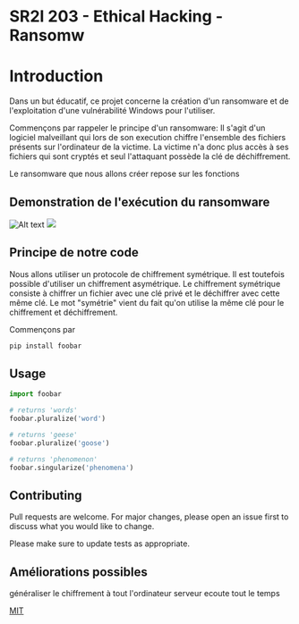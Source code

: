 # SR2I 203 - Ethical Hacking - Ransomw

# Introduction

Dans un but éducatif, ce projet concerne la création d'un ransomware et de l'exploitation d'une vulnérabilité Windows pour l'utiliser. 

Commençons par rappeler le principe d'un ransomware: Il s'agit d'un logiciel malveillant qui lors de son execution chiffre l'ensemble des fichiers présents sur l'ordinateur de la victime. La victime n'a donc plus accès à ses fichiers qui sont cryptés et seul l'attaquant possède la clé de déchiffrement. 

Le ransomware que nous allons créer repose sur les fonctions

## Demonstration de l'exécution du ransomware

![Alt text](/relative/path/to/img.jpg?raw=true "Optional Title")
![](https://github.com/Your_Repository_Name/Demo.gif)



## Principe de notre code

Nous allons utiliser un protocole de chiffrement symétrique. Il est toutefois possible d'utiliser un chiffrement asymétrique. Le chiffrement symétrique consiste à chiffrer un fichier avec une clé privé et le déchiffrer avec cette même clé. Le mot "symétrie" vient du fait qu'on utilise la même clé pour le chiffrement et déchiffrement.

Commençons par 
```bash
pip install foobar
```

## Usage

```python
import foobar

# returns 'words'
foobar.pluralize('word')

# returns 'geese'
foobar.pluralize('goose')

# returns 'phenomenon'
foobar.singularize('phenomena')
```

## Contributing

Pull requests are welcome. For major changes, please open an issue first
to discuss what you would like to change.

Please make sure to update tests as appropriate.

## Améliorations possibles

généraliser le chiffrement à tout l'ordinateur
serveur ecoute tout le temps

[MIT](https://choosealicense.com/licenses/mit/)
